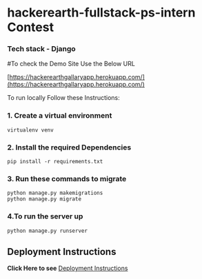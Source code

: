 # hackerearth-fullstack-ps-intern Contest

### Tech stack - Django

#To check the Demo Site Use the Below URL 

[https://hackerearthgallaryapp.herokuapp.com/](https://hackerearthgallaryapp.herokuapp.com/)

To run locally Follow these Instructions:

### 1. Create a virtual environment 

```
virtualenv venv
``` 

### 2. Install the required Dependencies

```
pip install -r requirements.txt
```

### 3. Run these commands to migrate 
```
python manage.py makemigrations
python manage.py migrate
```
### 4.To run the server up
```
python manage.py runserver
```

## Deployment Instructions
**Click Here to see** [Deployment Instructions](https://github.com/LokeshNusum405/hackerearth-fullstack-ps-intern/blob/master/DjangoDeploymentInstructions.pdf)
